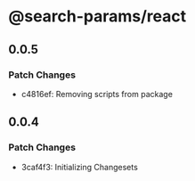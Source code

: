 # @search-params/react

## 0.0.5

### Patch Changes

- c4816ef: Removing scripts from package

## 0.0.4

### Patch Changes

- 3caf4f3: Initializing Changesets

